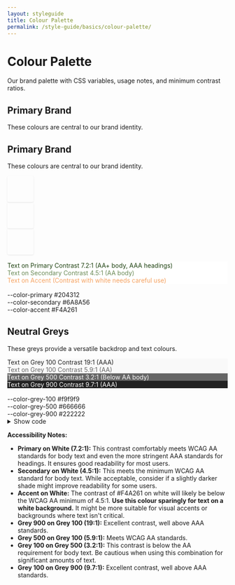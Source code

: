 ```yaml
---
layout: styleguide
title: Colour Palette
permalink: /style-guide/basics/colour-palette/
---
```


# Colour Palette

Our brand palette with CSS variables, usage notes, and minimum contrast ratios.

## Primary Brand

These colours are central to our brand identity.

## Primary Brand

These colours are central to our brand identity.

<div class="colour-swatch-group" style="gap: 1rem;">
  <div class="colour-swatch" style="background-color: var(--color-primary); width: 60px; height: 60px; border-radius: 4px; box-shadow: 0 1px 3px rgba(0, 0, 0, 0.1);"></div>
  <div class="colour-swatch" style="background-color: var(--color-secondary); width: 60px; height: 60px; border-radius: 4px; box-shadow: 0 1px 3px rgba(0, 0, 0, 0.1);"></div>
  <div class="colour-swatch" style="background-color: var(--color-accent); width: 60px; height: 60px; border-radius: 4px; box-shadow: 0 1px 3px rgba(0, 0, 0, 0.1);"></div>
</div>

<div class="colour-swatch-group" style="margin-top: 1rem;">
  <div class="colour-swatch contrast-example" style="background-color: #fff; color: #204312;">
    <span>Text on Primary</span>
    <span>Contrast 7.2:1 (AA+ body, AAA headings)</span>
  </div>
  <div class="colour-swatch contrast-example" style="background-color: #fff; color: #6A8A56;">
    <span>Text on Secondary</span>
    <span>Contrast 4.5:1 (AA body)</span>
  </div>
  <div class="colour-swatch contrast-example" style="background-color: #fff; color: #F4A261;">
    <span>Text on Accent</span>
    <span>(Contrast with white needs careful use)</span>
  </div>
</div>

<div class="colour-swatch-group" style="margin-top: 1rem;">
  <div class="colour-swatch" style="background-color: var(--color-primary);">
    <span>--color-primary</span>
    <span>#204312</span>
  </div>
  <div class="colour-swatch" style="background-color: var(--color-secondary);">
    <span>--color-secondary</span>
    <span>#6A8A56</span>
  </div>
  <div class="colour-swatch" style="background-color: var(--color-accent);">
    <span>--color-accent</span>
    <span>#F4A261</span>
  </div>
</div>

## Neutral Greys

These greys provide a versatile backdrop and text colours.

<div class="colour-swatch-group">
  <div class="colour-swatch contrast-example" style="background-color: #f9f9f9; color: #222222;">
    <span>Text on Grey 100</span>
    <span>Contrast 19:1 (AAA)</span>
  </div>
  <div class="colour-swatch contrast-example" style="background-color: #f9f9f9; color: #666666;">
    <span>Text on Grey 100</span>
    <span>Contrast 5.9:1 (AA)</span>
  </div>
  <div class="colour-swatch contrast-example" style="background-color: #666666; color: #f9f9f9;">
    <span>Text on Grey 500</span>
    <span>Contrast 3.2:1 (Below AA body)</span>
  </div>
  <div class="colour-swatch contrast-example" style="background-color: #222222; color: #f9f9f9;">
    <span>Text on Grey 900</span>
    <span>Contrast 9.7:1 (AAA)</span>
  </div>
</div>

<div class="colour-swatch-group" style="margin-top: 1rem;">
  <div class="colour-swatch" style="background-color: var(--color-grey-100); color: var(--color-grey-900);">
    <span>--color-grey-100</span>
    <span>#f9f9f9</span>
  </div>
  <div class="colour-swatch" style="background-color: var(--color-grey-500); color: var(--color-grey-100);">
    <span>--color-grey-500</span>
    <span>#666666</span>
  </div>
  <div class="colour-swatch" style="background-color: var(--color-grey-900); color: var(--color-grey-100);">
    <span>--color-grey-900</span>
    <span>#222222</span>
  </div>
</div>

<details>
  <summary>Show code</summary>

  <pre>
    <code class="language-css">
:root {
  /* Primary brand */
  --color-primary:    #204312; /* headings, CTAs */
  --color-secondary: #6A8A56; /* accents, links */
  --color-accent:     #F4A261; /* highlights */

  /* Neutral greys */
  --color-grey-100: #f9f9f9;
  --color-grey-500: #666666;
  --color-grey-900: #222222;

  --color-link: #007bff; /* Standard link colour */

}

/* Example usage */
h1 { color: var(--color-primary); }
a  { color: var(--color-secondary); }
button.btn-accent { background: var(--color-accent); }
    </code>
  </pre>

</details>

**Accessibility Notes:**

  * **Primary on White (7.2:1):** This contrast comfortably meets WCAG AA standards for body text and even the more stringent AAA standards for headings. It ensures good readability for most users.
  * **Secondary on White (4.5:1):** This meets the minimum WCAG AA standard for body text. While acceptable, consider if a slightly darker shade might improve readability for some users.
  * **Accent on White:** The contrast of \#F4A261 on white will likely be below the WCAG AA minimum of 4.5:1. **Use this colour sparingly for text on a white background.** It might be more suitable for visual accents or backgrounds where text isn't critical.
  * **Grey 900 on Grey 100 (19:1):** Excellent contrast, well above AAA standards.
  * **Grey 500 on Grey 100 (5.9:1):** Meets WCAG AA standards.
  * **Grey 100 on Grey 500 (3.2:1):** This contrast is below the AA requirement for body text. Be cautious when using this combination for significant amounts of text.
  * **Grey 100 on Grey 900 (9.7:1):** Excellent contrast, well above AAA standards.
